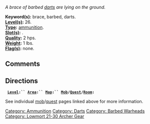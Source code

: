 *A brace of barbed [darts](:Category:_Darts "wikilink") are lying on the
ground.*

**Keyword(s):** brace, barbed, darts.  
**[Level(s)](Object_Level "wikilink"):** 26.  
**[Type](:Category:_Object_Types "wikilink"):**
[ammunition](:Category:_Ammunition "wikilink").  
**[Slot(s)](Object_Slots "wikilink"):** <held>.  
**[Quality](Object_Quality "wikilink"):** 2 hps.  
**[Weight](Object_Weight "wikilink"):** 1 lbs.  
**[Flag(s)](:Category:_Object_Flags "wikilink"):** none.  

## Comments

## Directions

` `**[`Level`](Object_Level "wikilink")`:`` `[`Area`](:Category:_Areas "wikilink")`:`` `[`Map`](:Category:_Maps "wikilink")`:`` `[`Mob`](:Category:_Mobs "wikilink")`/`[`Quest`](:Category:_Ticket_Quests "wikilink")`/`[`Room`](:Category:_Rooms "wikilink")`:`**

See individual
[mob](:Category:_Mobs "wikilink")/[quest](:Category:_Ticket_Quests "wikilink")
pages linked above for more information.

[Category: Ammunition](Category:_Ammunition "wikilink") [Category:
Darts](Category:_Darts "wikilink") [Category: Barbed
Warheads](Category:_Barbed_Warheads "wikilink") [Category: Lowmort 21-30
Archer Gear](Category:_Lowmort_21-30_Archer_Gear "wikilink")
